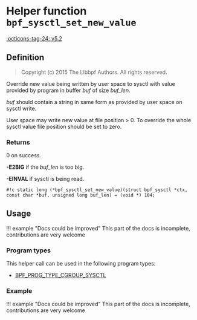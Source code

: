 # Helper function `bpf_sysctl_set_new_value`

<!-- [FEATURE_TAG](bpf_sysctl_set_new_value) -->
[:octicons-tag-24: v5.2](https://github.com/torvalds/linux/commit/4e63acdff864654cee0ac5aaeda3913798ee78f6)
<!-- [/FEATURE_TAG] -->

## Definition

> Copyright (c) 2015 The Libbpf Authors. All rights reserved.


<!-- [HELPER_FUNC_DEF] -->
Override new value being written by user space to sysctl with value provided by program in buffer _buf_ of size _buf_len_.

_buf_ should contain a string in same form as provided by user space on sysctl write.

User space may write new value at file position > 0. To override the whole sysctl value file position should be set to zero.

### Returns

0 on success.

**-E2BIG** if the _buf_len_ is too big.

**-EINVAL** if sysctl is being read.

`#!c static long (*bpf_sysctl_set_new_value)(struct bpf_sysctl *ctx, const char *buf, unsigned long buf_len) = (void *) 104;`
<!-- [/HELPER_FUNC_DEF] -->

## Usage

!!! example "Docs could be improved"
    This part of the docs is incomplete, contributions are very welcome

### Program types

This helper call can be used in the following program types:

<!-- DO NOT EDIT MANUALLY -->
<!-- [HELPER_FUNC_PROG_REF] -->
 * [BPF_PROG_TYPE_CGROUP_SYSCTL](../program-type/BPF_PROG_TYPE_CGROUP_SYSCTL.md)
<!-- [/HELPER_FUNC_PROG_REF] -->

### Example

!!! example "Docs could be improved"
    This part of the docs is incomplete, contributions are very welcome
